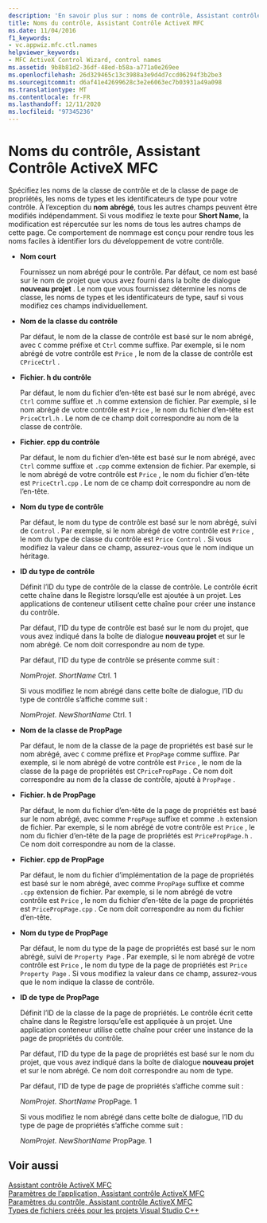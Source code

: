 ```yaml
---
description: 'En savoir plus sur : noms de contrôle, Assistant contrôle ActiveX MFC'
title: Noms du contrôle, Assistant Contrôle ActiveX MFC
ms.date: 11/04/2016
f1_keywords:
- vc.appwiz.mfc.ctl.names
helpviewer_keywords:
- MFC ActiveX Control Wizard, control names
ms.assetid: 9b8b81d2-36df-48ed-b58a-a771a0e269ee
ms.openlocfilehash: 26d329465c13c3988a3e9d4d7ccd06294f3b2be3
ms.sourcegitcommit: d6af41e42699628c3e2e6063ec7b03931a49a098
ms.translationtype: MT
ms.contentlocale: fr-FR
ms.lasthandoff: 12/11/2020
ms.locfileid: "97345236"
---
```

# <a name="control-names-mfc-activex-control-wizard"></a>Noms du contrôle, Assistant Contrôle ActiveX MFC

Spécifiez les noms de la classe de contrôle et de la classe de page de propriétés, les noms de types et les identificateurs de type pour votre contrôle. À l’exception du **nom abrégé**, tous les autres champs peuvent être modifiés indépendamment. Si vous modifiez le texte pour **Short Name**, la modification est répercutée sur les noms de tous les autres champs de cette page. Ce comportement de nommage est conçu pour rendre tous les noms faciles à identifier lors du développement de votre contrôle.

- **Nom court**

   Fournissez un nom abrégé pour le contrôle. Par défaut, ce nom est basé sur le nom de projet que vous avez fourni dans la boîte de dialogue **nouveau projet** . Le nom que vous fournissez détermine les noms de classe, les noms de types et les identificateurs de type, sauf si vous modifiez ces champs individuellement.

- **Nom de la classe du contrôle**

   Par défaut, le nom de la classe de contrôle est basé sur le nom abrégé, avec `C` comme préfixe et `Ctrl` comme suffixe. Par exemple, si le nom abrégé de votre contrôle est `Price` , le nom de la classe de contrôle est `CPriceCtrl` .

- **Fichier. h du contrôle**

   Par défaut, le nom du fichier d’en-tête est basé sur le nom abrégé, avec `Ctrl` comme suffixe et `.h` comme extension de fichier. Par exemple, si le nom abrégé de votre contrôle est `Price` , le nom du fichier d’en-tête est `PriceCtrl.h` . Le nom de ce champ doit correspondre au nom de la classe de contrôle.

- **Fichier. cpp du contrôle**

   Par défaut, le nom du fichier d’en-tête est basé sur le nom abrégé, avec `Ctrl` comme suffixe et `.cpp` comme extension de fichier. Par exemple, si le nom abrégé de votre contrôle est `Price` , le nom du fichier d’en-tête est `PriceCtrl.cpp` . Le nom de ce champ doit correspondre au nom de l’en-tête.

- **Nom du type de contrôle**

   Par défaut, le nom du type de contrôle est basé sur le nom abrégé, suivi de `Control` . Par exemple, si le nom abrégé de votre contrôle est `Price` , le nom du type de classe du contrôle est `Price Control` . Si vous modifiez la valeur dans ce champ, assurez-vous que le nom indique un héritage.

- **ID du type de contrôle**

   Définit l’ID du type de contrôle de la classe de contrôle. Le contrôle écrit cette chaîne dans le Registre lorsqu’elle est ajoutée à un projet. Les applications de conteneur utilisent cette chaîne pour créer une instance du contrôle.

   Par défaut, l’ID du type de contrôle est basé sur le nom du projet, que vous avez indiqué dans la boîte de dialogue **nouveau projet** et sur le nom abrégé. Ce nom doit correspondre au nom de type.

   Par défaut, l’ID du type de contrôle se présente comme suit :

   *NomProjet. ShortName* Ctrl. 1

   Si vous modifiez le nom abrégé dans cette boîte de dialogue, l’ID du type de contrôle s’affiche comme suit :

   *NomProjet. NewShortName* Ctrl. 1

- **Nom de la classe de PropPage**

   Par défaut, le nom de la classe de la page de propriétés est basé sur le nom abrégé, avec `C` comme préfixe et `PropPage` comme suffixe. Par exemple, si le nom abrégé de votre contrôle est `Price` , le nom de la classe de la page de propriétés est `CPricePropPage` . Ce nom doit correspondre au nom de la classe de contrôle, ajouté à `PropPage` .

- **Fichier. h de PropPage**

   Par défaut, le nom du fichier d’en-tête de la page de propriétés est basé sur le nom abrégé, avec comme `PropPage` suffixe et comme `.h` extension de fichier. Par exemple, si le nom abrégé de votre contrôle est `Price` , le nom du fichier d’en-tête de la page de propriétés est `PricePropPage.h` . Ce nom doit correspondre au nom de la classe.

- **Fichier. cpp de PropPage**

   Par défaut, le nom du fichier d’implémentation de la page de propriétés est basé sur le nom abrégé, avec comme `PropPage` suffixe et comme `.cpp` extension de fichier. Par exemple, si le nom abrégé de votre contrôle est `Price` , le nom du fichier d’en-tête de la page de propriétés est `PricePropPage.cpp` . Ce nom doit correspondre au nom du fichier d’en-tête.

- **Nom du type de PropPage**

   Par défaut, le nom du type de la page de propriétés est basé sur le nom abrégé, suivi de `Property Page` . Par exemple, si le nom abrégé de votre contrôle est `Price` , le nom du type de la page de propriétés est `Price Property Page` . Si vous modifiez la valeur dans ce champ, assurez-vous que le nom indique la classe de contrôle.

- **ID de type de PropPage**

   Définit l’ID de la classe de la page de propriétés. Le contrôle écrit cette chaîne dans le Registre lorsqu’elle est appliquée à un projet. Une application conteneur utilise cette chaîne pour créer une instance de la page de propriétés du contrôle.

   Par défaut, l’ID du type de la page de propriétés est basé sur le nom du projet, que vous avez indiqué dans la boîte de dialogue **nouveau projet** et sur le nom abrégé. Ce nom doit correspondre au nom de type.

   Par défaut, l’ID de type de page de propriétés s’affiche comme suit :

   *NomProjet. ShortName* PropPage. 1

   Si vous modifiez le nom abrégé dans cette boîte de dialogue, l’ID du type de page de propriétés s’affiche comme suit :

   *NomProjet. NewShortName* PropPage. 1

## <a name="see-also"></a>Voir aussi

[Assistant contrôle ActiveX MFC](../../mfc/reference/mfc-activex-control-wizard.md)<br/>
[Paramètres de l’application, Assistant contrôle ActiveX MFC](../../mfc/reference/application-settings-mfc-activex-control-wizard.md)<br/>
[Paramètres du contrôle, Assistant contrôle ActiveX MFC](../../mfc/reference/control-settings-mfc-activex-control-wizard.md)<br/>
[Types de fichiers créés pour les projets Visual Studio C++](../../build/reference/file-types-created-for-visual-cpp-projects.md)

